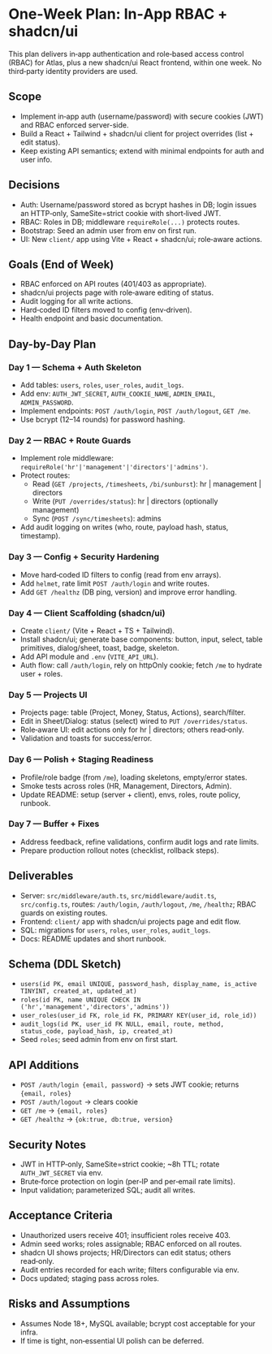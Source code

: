 # One-Week Plan: In‑App RBAC + shadcn/ui

This plan delivers in‑app authentication and role‑based access control (RBAC) for Atlas, plus a new shadcn/ui React frontend, within one week. No third‑party identity providers are used.

## Scope
- Implement in‑app auth (username/password) with secure cookies (JWT) and RBAC enforced server-side.
- Build a React + Tailwind + shadcn/ui client for project overrides (list + edit status).
- Keep existing API semantics; extend with minimal endpoints for auth and user info.

## Decisions
- Auth: Username/password stored as bcrypt hashes in DB; login issues an HTTP‑only, SameSite=strict cookie with short‑lived JWT.
- RBAC: Roles in DB; middleware `requireRole(...)` protects routes.
- Bootstrap: Seed an admin user from env on first run.
- UI: New `client/` app using Vite + React + shadcn/ui; role‑aware actions.

## Goals (End of Week)
- RBAC enforced on API routes (401/403 as appropriate).
- shadcn/ui projects page with role‑aware editing of status.
- Audit logging for all write actions.
- Hard‑coded ID filters moved to config (env‑driven).
- Health endpoint and basic documentation.

## Day-by-Day Plan

### Day 1 — Schema + Auth Skeleton
- Add tables: `users`, `roles`, `user_roles`, `audit_logs`.
- Add env: `AUTH_JWT_SECRET`, `AUTH_COOKIE_NAME`, `ADMIN_EMAIL`, `ADMIN_PASSWORD`.
- Implement endpoints: `POST /auth/login`, `POST /auth/logout`, `GET /me`.
- Use bcrypt (12–14 rounds) for password hashing.

### Day 2 — RBAC + Route Guards
- Implement role middleware: `requireRole('hr'|'management'|'directors'|'admins')`.
- Protect routes:
  - Read (`GET /projects`, `/timesheets`, `/bi/sunburst`): hr | management | directors
  - Write (`PUT /overrides/status`): hr | directors (optionally management)
  - Sync (`POST /sync/timesheets`): admins
- Add audit logging on writes (who, route, payload hash, status, timestamp).

### Day 3 — Config + Security Hardening
- Move hard‑coded ID filters to config (read from env arrays).
- Add `helmet`, rate limit `POST /auth/login` and write routes.
- Add `GET /healthz` (DB ping, version) and improve error handling.

### Day 4 — Client Scaffolding (shadcn/ui)
- Create `client/` (Vite + React + TS + Tailwind).
- Install shadcn/ui; generate base components: button, input, select, table primitives, dialog/sheet, toast, badge, skeleton.
- Add API module and `.env` (`VITE_API_URL`).
- Auth flow: call `/auth/login`, rely on httpOnly cookie; fetch `/me` to hydrate user + roles.

### Day 5 — Projects UI
- Projects page: table (Project, Money, Status, Actions), search/filter.
- Edit in Sheet/Dialog: status (select) wired to `PUT /overrides/status`.
- Role‑aware UI: edit actions only for hr | directors; others read‑only.
- Validation and toasts for success/error.

### Day 6 — Polish + Staging Readiness
- Profile/role badge (from `/me`), loading skeletons, empty/error states.
- Smoke tests across roles (HR, Management, Directors, Admin).
- Update README: setup (server + client), envs, roles, route policy, runbook.

### Day 7 — Buffer + Fixes
- Address feedback, refine validations, confirm audit logs and rate limits.
- Prepare production rollout notes (checklist, rollback steps).

## Deliverables
- Server: `src/middleware/auth.ts`, `src/middleware/audit.ts`, `src/config.ts`, routes: `/auth/login`, `/auth/logout`, `/me`, `/healthz`; RBAC guards on existing routes.
- Frontend: `client/` app with shadcn/ui projects page and edit flow.
- SQL: migrations for `users`, `roles`, `user_roles`, `audit_logs`.
- Docs: README updates and short runbook.

## Schema (DDL Sketch)
- `users(id PK, email UNIQUE, password_hash, display_name, is_active TINYINT, created_at, updated_at)`
- `roles(id PK, name UNIQUE CHECK IN ('hr','management','directors','admins'))`
- `user_roles(user_id FK, role_id FK, PRIMARY KEY(user_id, role_id))`
- `audit_logs(id PK, user_id FK NULL, email, route, method, status_code, payload_hash, ip, created_at)`
- Seed `roles`; seed admin from env on first start.

## API Additions
- `POST /auth/login {email, password}` → sets JWT cookie; returns `{email, roles}`
- `POST /auth/logout` → clears cookie
- `GET /me` → `{email, roles}`
- `GET /healthz` → `{ok:true, db:true, version}`

## Security Notes
- JWT in HTTP‑only, SameSite=strict cookie; ~8h TTL; rotate `AUTH_JWT_SECRET` via env.
- Brute‑force protection on login (per‑IP and per‑email rate limits).
- Input validation; parameterized SQL; audit all writes.

## Acceptance Criteria
- Unauthorized users receive 401; insufficient roles receive 403.
- Admin seed works; roles assignable; RBAC enforced on all routes.
- shadcn UI shows projects; HR/Directors can edit status; others read‑only.
- Audit entries recorded for each write; filters configurable via env.
- Docs updated; staging pass across roles.

## Risks and Assumptions
- Assumes Node 18+, MySQL available; bcrypt cost acceptable for your infra.
- If time is tight, non‑essential UI polish can be deferred.

